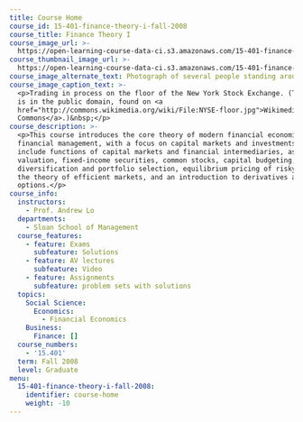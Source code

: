 ```yaml
---
title: Course Home
course_id: 15-401-finance-theory-i-fall-2008
course_title: Finance Theory I
course_image_url: >-
  https://open-learning-course-data-ci.s3.amazonaws.com/15-401-finance-theory-i-fall-2008/5ec2e66e89b03d5c5c7806672a26167e_15-401f08.jpg
course_thumbnail_image_url: >-
  https://open-learning-course-data-ci.s3.amazonaws.com/15-401-finance-theory-i-fall-2008/da841a75870c7bc8a5197c11c21aa825_15-401f08-th.jpg
course_image_alternate_text: Photograph of several people standing around a computer terminal.
course_image_caption_text: >-
  <p>Trading in process on the floor of the New York Stock Exchange. (This image
  is in the public domain, found on <a
  href="http://commons.wikimedia.org/wiki/File:NYSE-floor.jpg">Wikimedia
  Commons</a>.)&nbsp;</p>
course_description: >-
  <p>This course introduces the core theory of modern financial economics and
  financial management, with a focus on capital markets and investments. Topics
  include functions of capital markets and financial intermediaries, asset
  valuation, fixed-income securities, common stocks, capital budgeting,
  diversification and portfolio selection, equilibrium pricing of risky assets,
  the theory of efficient markets, and an introduction to derivatives and
  options.</p>
course_info:
  instructors:
    - Prof. Andrew Lo
  departments:
    - Sloan School of Management
  course_features:
    - feature: Exams
      subfeature: Solutions
    - feature: AV lectures
      subfeature: Video
    - feature: Assignments
      subfeature: problem sets with solutions
  topics:
    Social Science:
      Economics:
        - Financial Economics
    Business:
      Finance: []
  course_numbers:
    - '15.401'
  term: Fall 2008
  level: Graduate
menu:
  15-401-finance-theory-i-fall-2008:
    identifier: course-home
    weight: -10
---
```

